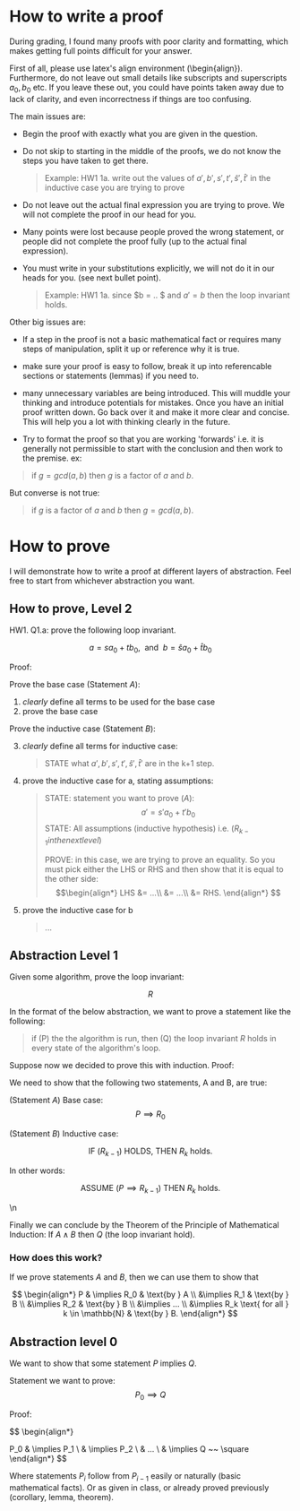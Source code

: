# How to write a proof

During grading, I found many proofs with poor clarity and formatting, which makes getting full points difficult for your answer. 

First of all, please use latex's align environment (\begin{align}). Furthermore, do not leave out small details like subscripts and superscripts $a_0, b_0$ etc. If you leave these out, you could have points taken away due to lack of clarity, and even incorrectness if things are too confusing.

The main issues are:

* Begin the proof with exactly what you are given in the question.

* Do not skip to starting in the middle of the proofs, we do not know the steps you have taken to get there. 
    > Example: HW1 1a. write out the values of $a', b', s', t', \hat{s}', \hat{t}'$ in the inductive case you are trying to prove

* Do not leave out the actual final expression you are trying to prove. We will not complete the proof in our head for you. 

* Many points were lost because people proved the wrong statement, or people did not complete the proof fully (up to the actual final expression).

* You must write in your substitutions explicitly, we will not do it in our heads for you. (see next bullet point).

    >Example: HW1 1a. since $b = .. $ and $a' = b$ then the loop invariant holds.

Other big issues are:

* If a step in the proof is not a basic mathematical fact or requires many steps of manipulation, split it up or reference why it is true. 

* make sure your proof is easy to follow, break it up into referencable sections or statements (lemmas) if you need to. 

* many unnecessary variables are being introduced. This will muddle your thinking and introduce potentials for mistakes. Once you have an initial proof written down. Go back over it and make it more clear and concise. This will help you a lot with thinking clearly in the future.

* Try to format the proof so that you are working 'forwards' i.e. it is generally not permissible to start with the conclusion and then work to the premise. ex: 
> if $g = gcd(a,b)$ then $g$ is a factor of $a$ and $b$. 

But converse is not true:

> if $g$ is a factor of $a$ and $b$ then $g = gcd(a,b)$. 

# How to prove

I will demonstrate how to write a proof at different layers of abstraction. Feel free to start from whichever abstraction you want. 

## How to prove, Level 2
HW1. Q1.a: prove the following loop invariant. 

$$a = s a_0 + t b_0,\ \text{  and  }\ b = \hat{s} a_0 + \hat{t} b_0$$

Proof:

  Prove the base case (Statement $A$):
 1. *clearly* define all terms to be used for the base case
 2. prove the base case

  Prove the inductive case (Statement $B$):

 3. *clearly* define all terms for inductive case:

    > STATE what $a', b', s', t', \hat{s}', \hat{t}'$ are in the k+1 step.

 4. prove the inductive case for a, stating assumptions:

    > STATE: statement you want to prove ($A$):
    > $$ a' = s' a_0 + t' b_0$$
    > STATE: All assumptions (inductive hypothesis) i.e. $(R_{k-1} in the next level)$
    >
    > PROVE: 
    > in this case, we are trying to prove an equality. So you must pick either the LHS or RHS and then show that it is equal to the other side:
    > $$\begin{align*}
    LHS &= ...\\
        &= ...\\
        &= RHS.
     \end{align*} $$



 5. prove the inductive case for b
    > ...

## Abstraction Level 1

Given some algorithm, prove the loop invariant:

$$R$$

In the format of the below abstraction, we want to prove a statement like the following:

> if (P) the the algorithm is run, then (Q) the loop invariant $R$ holds in every state of the algorithm's loop.

Suppose now we decided to prove this with induction.
Proof:

We need to show that the following two statements, A and B, are true:

(Statement $A$) Base case: $$P \implies R_0$$

(Statement $B$) Inductive case: 

$$\text{IF  } (R_{k-1}) \text{  HOLDS, THEN  } R_k \text{ holds.}$$ 

In other words:

$$\text{ASSUME  } (P \implies R_{k-1}) \text{ THEN  } R_k \text{ holds.}$$

\n

Finally we can conclude by the Theorem of the Principle of Mathematical Induction: If $A \land B$ then $Q$ (the loop invariant hold).

### How does this work?

If we prove statements $A$ and $B$, then we can use them to show that

$$
\begin{align*}
 P & \implies R_0 & \text{by } A \\
  &\implies R_1 & \text{by } B \\
  &\implies R_2 & \text{by } B \\
  &\implies ... \\
  &\implies R_k \text{ for all } k \in \mathbb{N} & \text{by } B. 
\end{align*}
$$

## Abstraction level 0

We want to show that some statement $P$ implies $Q$.

Statement we want to prove: $$P_0 \implies Q$$

Proof:

$$
\begin{align*}

P_0 & \implies P_1 \\
& \implies P_2 \\
& ... \\
& \implies Q ~~ \square
\end{align*}
$$

Where statements $P_i$ follow from $P_{i-1}$ easily or naturally (basic mathematical facts). Or as given in class, or already proved previously (corollary, lemma, theorem). 